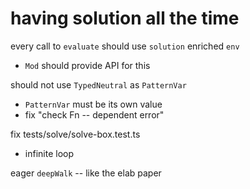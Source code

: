 # having solution all the time

every call to `evaluate` should use `solution` enriched `env`

- `Mod` should provide API for this

should not use `TypedNeutral` as `PatternVar`

- `PatternVar` must be its own value
- fix "check Fn -- dependent error"

fix tests/solve/solve-box.test.ts

- infinite loop

eager `deepWalk` -- like the elab paper
